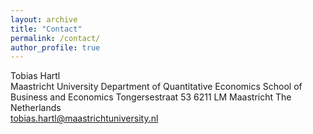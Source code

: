 ```yaml
---
layout: archive
title: "Contact"
permalink: /contact/
author_profile: true
---
```



Tobias Hartl  
Maastricht University
Department of Quantitative Economics 
School of Business and Economics
Tongersestraat 53
6211 LM Maastricht
The Netherlands  
[tobias.hartl@maastrichtuniversity.nl](mailto:tobias.hartl@maastrichtuniversity.nl)  